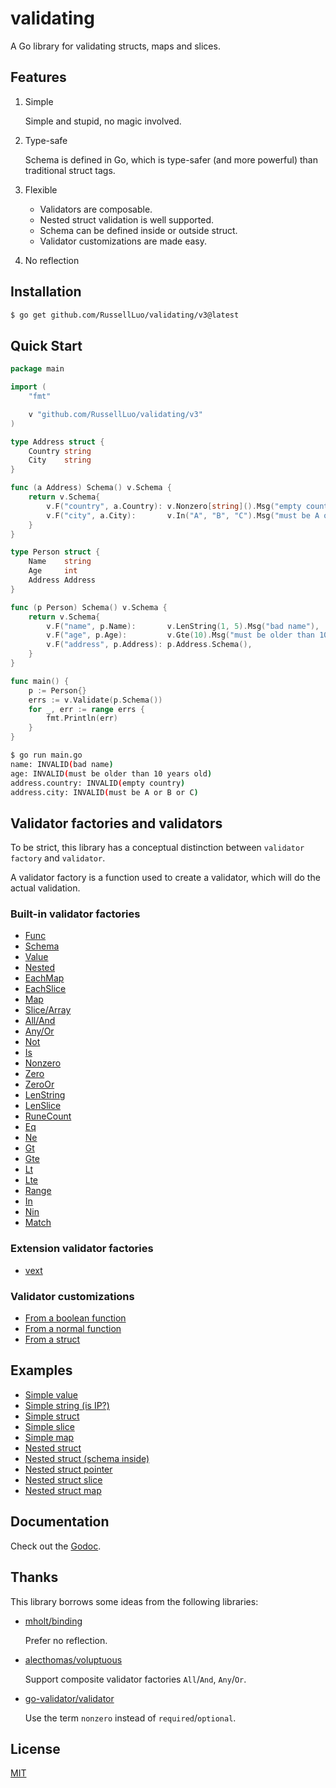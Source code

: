 # validating

A Go library for validating structs, maps and slices.


## Features

1. Simple

    Simple and stupid, no magic involved.

2. Type-safe

    Schema is defined in Go, which is type-safer (and more powerful) than traditional struct tags.

3. Flexible

    - Validators are composable.
    - Nested struct validation is well supported.
    - Schema can be defined inside or outside struct.
    - Validator customizations are made easy.

4. No reflection


## Installation


```bash
$ go get github.com/RussellLuo/validating/v3@latest
```


## Quick Start

```go
package main

import (
	"fmt"

	v "github.com/RussellLuo/validating/v3"
)

type Address struct {
	Country string
	City    string
}

func (a Address) Schema() v.Schema {
	return v.Schema{
		v.F("country", a.Country): v.Nonzero[string]().Msg("empty country"),
		v.F("city", a.City):       v.In("A", "B", "C").Msg("must be A or B or C"),
	}
}

type Person struct {
	Name    string
	Age     int
	Address Address
}

func (p Person) Schema() v.Schema {
	return v.Schema{
		v.F("name", p.Name):       v.LenString(1, 5).Msg("bad name"),
		v.F("age", p.Age):         v.Gte(10).Msg("must be older than 10 years old"),
		v.F("address", p.Address): p.Address.Schema(),
	}
}

func main() {
	p := Person{}
	errs := v.Validate(p.Schema())
	for _, err := range errs {
		fmt.Println(err)
	}
}
```

```bash
$ go run main.go
name: INVALID(bad name)
age: INVALID(must be older than 10 years old)
address.country: INVALID(empty country)
address.city: INVALID(must be A or B or C)
```


## Validator factories and validators

To be strict, this library has a conceptual distinction between `validator factory` and `validator`.

A validator factory is a function used to create a validator, which will do the actual validation.

### Built-in validator factories

- [Func](https://pkg.go.dev/github.com/RussellLuo/validating/v3#Func)
- [Schema](https://pkg.go.dev/github.com/RussellLuo/validating/v3#Schema)
- [Value](https://pkg.go.dev/github.com/RussellLuo/validating/v3#Value)
- [Nested](https://pkg.go.dev/github.com/RussellLuo/validating/v3#Nested)
- [EachMap](https://pkg.go.dev/github.com/RussellLuo/validating/v3#EachMap)
- [EachSlice](https://pkg.go.dev/github.com/RussellLuo/validating/v3#EachSlice)
- [Map](https://pkg.go.dev/github.com/RussellLuo/validating/v3#Map)
- [Slice/Array](https://pkg.go.dev/github.com/RussellLuo/validating/v3#Slice)
- [All/And](https://pkg.go.dev/github.com/RussellLuo/validating/v3#All)
- [Any/Or](https://pkg.go.dev/github.com/RussellLuo/validating/v3#Any)
- [Not](https://pkg.go.dev/github.com/RussellLuo/validating/v3#Not)
- [Is](https://pkg.go.dev/github.com/RussellLuo/validating/v3#Is)
- [Nonzero](https://pkg.go.dev/github.com/RussellLuo/validating/v3#Nonzero)
- [Zero](https://pkg.go.dev/github.com/RussellLuo/validating/v3#Zero)
- [ZeroOr](https://pkg.go.dev/github.com/RussellLuo/validating/v3#ZeroOr)
- [LenString](https://pkg.go.dev/github.com/RussellLuo/validating/v3#LenString)
- [LenSlice](https://pkg.go.dev/github.com/RussellLuo/validating/v3#LenSlice)
- [RuneCount](https://pkg.go.dev/github.com/RussellLuo/validating/v3#RuneCount)
- [Eq](https://pkg.go.dev/github.com/RussellLuo/validating/v3#Eq)
- [Ne](https://pkg.go.dev/github.com/RussellLuo/validating/v3#Ne)
- [Gt](https://pkg.go.dev/github.com/RussellLuo/validating/v3#Gt)
- [Gte](https://pkg.go.dev/github.com/RussellLuo/validating/v3#Gte)
- [Lt](https://pkg.go.dev/github.com/RussellLuo/validating/v3#Lt)
- [Lte](https://pkg.go.dev/github.com/RussellLuo/validating/v3#Lte)
- [Range](https://pkg.go.dev/github.com/RussellLuo/validating/v3#Range)
- [In](https://pkg.go.dev/github.com/RussellLuo/validating/v3#In)
- [Nin](https://pkg.go.dev/github.com/RussellLuo/validating/v3#Nin)
- [Match](https://pkg.go.dev/github.com/RussellLuo/validating/v3#Match)

### Extension validator factories

- [vext](https://github.com/RussellLuo/vext)

### Validator customizations

- [From a boolean function](example_simple_string_isip_test.go#L16)
- [From a normal function](example_customizations_test.go#L30-L32)
- [From a struct](example_customizations_test.go#L35-L37)


## Examples

- [Simple value](example_simple_value_test.go)
- [Simple string (is IP?)](example_simple_string_isip_test.go)
- [Simple struct](example_simple_struct_test.go)
- [Simple slice](example_simple_slice_test.go)
- [Simple map](example_simple_map_test.go)
- [Nested struct](example_nested_struct_test.go)
- [Nested struct (schema inside)](example_nested_struct_schema_inside_test.go)
- [Nested struct pointer](example_nested_struct_pointer_test.go)
- [Nested struct slice](example_nested_struct_slice_test.go)
- [Nested struct map](example_nested_struct_map_test.go)


## Documentation

Check out the [Godoc][1].


## Thanks

This library borrows some ideas from the following libraries:

- [mholt/binding][2]

    Prefer no reflection.

- [alecthomas/voluptuous][3]

    Support composite validator factories `All`/`And`, `Any`/`Or`.

- [go-validator/validator][4]

    Use the term `nonzero` instead of `required`/`optional`.


## License

[MIT][5]


[1]: https://pkg.go.dev/github.com/RussellLuo/validating/v3
[2]: https://github.com/mholt/binding
[3]: https://github.com/alecthomas/voluptuous
[4]: https://github.com/go-validator/validator
[5]: http://opensource.org/licenses/MIT
